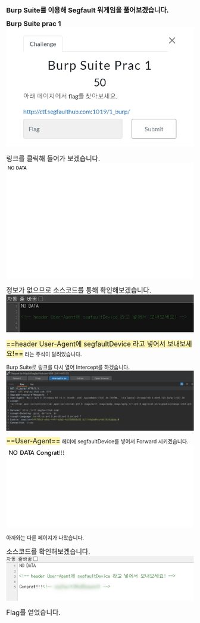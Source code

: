 <span style="font-size: 18px;">**Burp Suite를 이용해 Segfault 워게임을 풀어보겠습니다.**</span>

<span style="font-size: 18px;">**Burp Suite prac 1**</span>
![이미지](/assets/burpsuite_prac1.png)

<span style="font-size: 18px;">링크를 클릭해 들어가 보겠습니다.</span>
![이미지](/assets/no_date.png)

<span style="font-size: 18px;">정보가 없으므로 소스코드를 통해 확인해보겠습니다.</span>
![이미지](/assets/sourcecode1.png)

<span style="background-color:#fff5b1; font-size: 18px;">==header User-Agent에 segfaultDevice 라고 넣어서 보내보세요!==</span>
라는 주석이 달려있습니다.

Burp Suite로 링크를 다시 열어 Intercept를 하겠습니다.
![이미지](/assets/intercept_prac1.png)

<span style="background-color:#fff5b1; font-size: 18px;">==User-Agent==</span> 헤더에 segfaultDevice를 넣어서 Forward 시키겠습니다.
![이미지](/assets/prac1_result.png)

아까와는 다른 페이지가 나왔습니다.

<span style="font-size: 18px;">소스코드를 확인해보겠습니다.</span>
![이미지](/assets/sourcecode2.png)

<span style="font-size: 18px;">Flag를 얻었습니다.</span>
